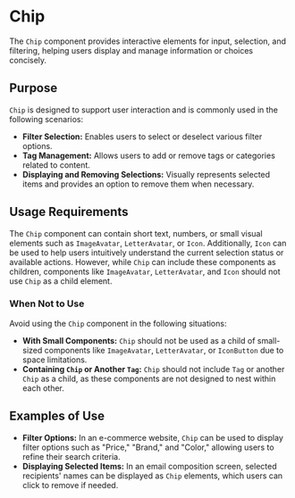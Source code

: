 # Chip

The `Chip` component provides interactive elements for input, selection, and filtering, helping users display and manage information or choices concisely.

## Purpose

`Chip` is designed to support user interaction and is commonly used in the following scenarios:

- **Filter Selection:** Enables users to select or deselect various filter options.  
- **Tag Management:** Allows users to add or remove tags or categories related to content.  
- **Displaying and Removing Selections:** Visually represents selected items and provides an option to remove them when necessary.  

## Usage Requirements

The `Chip` component can contain short text, numbers, or small visual elements such as `ImageAvatar`, `LetterAvatar`, or `Icon`. Additionally, `Icon` can be used to help users intuitively understand the current selection status or available actions. However, while `Chip` can include these components as children, components like `ImageAvatar`, `LetterAvatar`, and `Icon` should not use `Chip` as a child element.

### When Not to Use  

Avoid using the `Chip` component in the following situations:  

- **With Small Components:** `Chip` should not be used as a child of small-sized components like `ImageAvatar`, `LetterAvatar`, or `IconButton` due to space limitations.  
- **Containing `Chip` or Another `Tag`:** `Chip` should not include `Tag` or another `Chip` as a child, as these components are not designed to nest within each other.

## Examples of Use

- **Filter Options:** In an e-commerce website, `Chip` can be used to display filter options such as "Price," "Brand," and "Color," allowing users to refine their search criteria.  
- **Displaying Selected Items:** In an email composition screen, selected recipients' names can be displayed as `Chip` elements, which users can click to remove if needed.